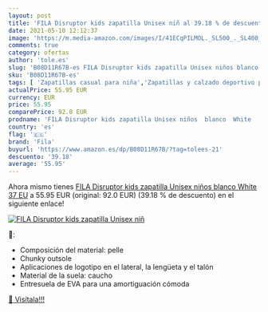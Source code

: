 ```yaml
---
layout: post
title: 'FILA Disruptor kids zapatilla Unisex niñ al 39.18 % de descuento'
date: 2021-05-10 12:12:37
image: 'https://m.media-amazon.com/images/I/41ECqPILMOL._SL500_._SL400_.jpg'
comments: true
category: ofertas
author: 'tole.es'
slug: 'B08D11R67B-es FILA Disruptor kids zapatilla Unisex niños blanco White 37 EU'
sku: 'B08D11R67B-es'
tags: [ 'Zapatillas casual para niña','Zapatillas y calzado deportivo para niña','Zapatos','Zapatos para niñas pequeñas','Zapatos y complementos','fila','zapatilla', ]
actualPrice: 55.95 EUR
currency: EUR
price: 55.95
comparePrice: 92.0 EUR
prodname: 'FILA Disruptor kids zapatilla Unisex niños  blanco  White   37 EU'
country: 'es'
flag: '🇪🇸'
brand: 'Fila'
buyurl: 'https://www.amazon.es/dp/B08D11R67B/?tag=tolees-21'
descuento: '39.18'
average: '55.95'
---
```


Ahora mismo tienes [FILA Disruptor kids zapatilla Unisex niños  blanco  White   37 EU](https://www.amazon.es/dp/B08D11R67B/?tag=tolees-21) a 55.95 EUR (original: 92.0 EUR) (39.18 %  de descuento) en el siguiente enlace!

[![FILA Disruptor kids zapatilla Unisex niñ](https://m.media-amazon.com/images/I/41ECqPILMOL._SL500_._SL400_.jpg)](https://www.amazon.es/dp/B08D11R67B/?tag=tolees-21)

🔎:

- Composición del material: pelle
- Chunky outsole
- Aplicaciones de logotipo en el lateral, la lengüeta y el talón
- Material de la suela: caucho
- Entresuela de EVA para una amortiguación cómoda

[🛒 Visítala!!!](https://www.amazon.es/dp/B08D11R67B/?tag=tolees-21)
